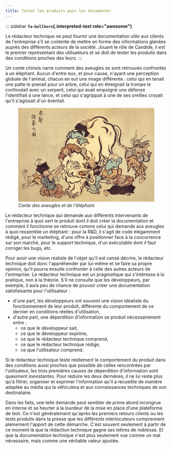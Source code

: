 ```yaml
---
title: Tester les produits pour les documenter
---
```


::: sidebar
**`fa-bullhorn`{.interpreted-text role="awesome"}**

Le rédacteur technique ne peut fournir une documentation utile aux
clients de l\'entreprise s\'il se contente de mettre en forme des
informations glanées auprès des différents acteurs de la société. Jouant
le rôle de Candide, il est le premier représentant des utilisateurs et
se doit de tester les produits dans des conditions proches des leurs.
:::

Un conte chinois narre comment des aveugles se sont retrouvés confrontés
à un éléphant. Aucun d\'entre eux, et pour cause, n\'ayant une
perception globale de l\'animal, chacun en eut une image différente :
celui qui en tenait une patte le prenait pour un arbre, celui qui en
étreignait la trompe le confondait avec un serpent, celui qui avait
empoigné une défense l\'identifiait à une lance, et celui qui
s\'agrippait à une de ses oreilles croyait qu\'il s\'agissait d\'un
éventail.

<figure>
<img src="graphics/hanabusa-itcho.jpg"
alt="graphics/hanabusa-itcho.jpg" />
<figcaption><em>Conte des aveugles et de l'éléphant</em></figcaption>
</figure>

Le rédacteur technique qui demande aux différents intervenants de
l\'entreprise à quoi sert le produit dont il doit créer la documentation
et comment il fonctionne se retrouve comme celui qui demande aux
aveugles à quoi ressemble un éléphant : pour la R&D, il s\'agit de code
élégamment rédigé, pour le marketing, d\'une offre à positionner face à
la concurrence sur son marché, pour le support technique, d\'un
exécutable dont il faut corriger les bugs, etc.

Pour avoir une vision réaliste de l\'objet qu\'il est censé décrire, le
rédacteur technique doit donc l\'appréhender par lui-même et se faire sa
propre opinion, qu\'il pourra ensuite confronter à celle des autres
acteurs de l\'entreprise. Le rédacteur technique est un pragmatique qui
s\'intéresse à la pratique, non à la théorie. S\'il ne consulte que les
développeurs, par exemple, il aura peu de chance de pouvoir créer une
documentation satisfaisante pour l\'utilisateur :

-   d\'une part, les développeurs ont souvent une vision idéaliste du
    fonctionnement de leur produit, différente du comportement de ce
    dernier en conditions réelles d\'utilisation,
-   d\'autre part, une déperdition d\'information se produit
    nécessairement entre :
    -   ce que le développeur sait,
    -   ce que le développeur exprime,
    -   ce que le rédacteur technique comprend,
    -   ce que le rédacteur technique rédige,
    -   ce que l\'utilisateur comprend.

Si le rédacteur technique teste réellement le comportement du produit
dans des conditions aussi proches que possible de celles rencontrées par
l\'utilisateur, les trois premières causes de déperdition d\'information
sont quasiment inexistantes. Pour réduire les deux dernières, il ne lui
reste plus qu\'à filtrer, organiser et exprimer l\'information qu\'il a
recueillie de manière adaptée au média qui la véhiculera et aux
connaissances techniques de son destinataire.

Dans les faits, une telle demande peut sembler de prime abord incongrue
en interne et se heurter à la lourdeur de la mise en place d\'une
plateforme de test. Ce n\'est généralement qu\'après les premiers
retours clients ou les tests produits dans la presse que les différents
interlocuteurs comprennent pleinement l\'apport de cette démarche.
C\'est souvent seulement à partir de ce moment là que la rédaction
technique gagne ses lettres de noblesse. Et que la documentation
technique n\'est plus seulement vue comme un mal nécessaire, mais comme
une véritable valeur ajoutée.
